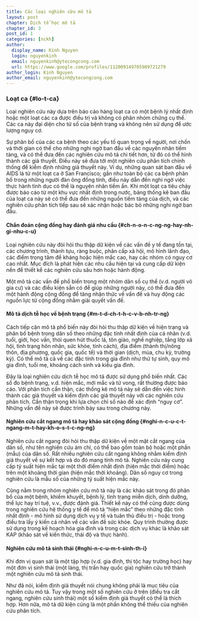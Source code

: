 ```yaml
---
title: Các loại nghiên cứu mô tả
layout: post
chapter: Dịch tễ học mô tả
chapter_id: 3
post_id: 1
categories: [nckh]
author:
  display_name: Kinh Nguyen
  login: nguyenkinh
  email: nguyenkinh@ytecongcong.com
  url: https://www.google.com/profiles/112009149785989721279
author_login: Kinh Nguyen
author_email: nguyenkinh@ytecongcong.com
---
```


### Loạt ca {#lo-t-ca}

Loại nghiên cứu này dựa trên báo cáo hàng loạt ca có một bệnh lý nhất định hoặc một loạt các ca được điều trị và không có phân nhóm chứng cụ thể. Các ca này đại diện cho tử số của bệnh trạng và không nên sử dụng để ước lượng nguy cơ.

Sự phân bố của các ca bệnh theo các yếu tố quan trọng về người, nơi chốn và thời gian có thể cho những nghi ngờ ban đầu về các nguyên nhân tiềm tàng, và có thể đưa đến các nghiên cứu mô tả chi tiết hơn, từ đó có thể hình thành các giả thuyết. Điều này sẽ đưa tới một nghiên cứu phân tích chính thống để kiểm định những giả thuyết này. Ví dụ, những quan sát ban đầu về AIDS là từ một loạt ca ở San Francisco; gần như toàn bộ các ca bệnh phân bố trong những người đàn ông đồng tính, điều này dẫn đến nghi ngờ việc thực hành tình dục có thể là nguyên nhân tiềm ẩn. Khi một loạt ca tiêu chảy được báo cáo từ một khu vực nhất định trong nước, bảng thống kê ban đầu của loạt ca này sẽ có thể đưa đến những nguồn tiềm tàng của dịch, và các nghiên cứu phân tích tiếp sau sẽ xác nhận hoặc bác bỏ những nghi ngờ ban đầu.

#### Chẩn đoán cộng đồng hay đánh giá nhu cầu {#ch-n-o-n-c-ng-ng-hay-nh-gi-nhu-c-u}

Loại nghiên cứu này đòi hỏi thu thập dữ kiện về các vấn đề y tế đang tồn tại, các chương trình, thành tựu, ràng buộc, phân cấp xã hội, mô hình lãnh đạo, các điểm trọng tâm đề kháng hoặc hiện mắc cao, hay các nhóm có nguy cơ cao nhất. Mục đích là phát hiện các nhu cầu hiện tại và cung cấp dữ kiện nền để thiết kể các nghiên cứu sâu hơn hoặc hành động.

Một mô tả các vấn đề phổ biến trong một nhóm dân số cụ thể (v.d. người vô gia cư) và các điều kiện sẵn có để giúp những người này, có thể đưa đến một hành động cộng đồng để tăng nhận thức về vấn đề và huy động các nguồn lực từ cộng đồng nhằm giải quyết vấn đề.

#### Mô tả dịch tễ học về bệnh trạng {#m-t-d-ch-t-h-c-v-b-nh-tr-ng}

Cách tiếp cận mô tả phổ biến này đòi hỏi thu thập dữ kiện về hiện trạng và phân bố bệnh trong dân số theo những đặc tính nhất định của cá nhân (v.d. tuổi, giới, học vấn, thói quen hút thuốc lá, tôn giáo, nghề nghiệp, tầng lớp xã hội, tình trạng hôn nhân, sức khỏe, tính cách), địa điểm (thành thị/nông thôn, địa phương, quốc gia, quốc tế) và thời gian (dịch, mùa, chu kỳ, trường kỳ). Có thể mô tả cả về các đặc tính trong gia đình như thứ tự sinh, quy mô gia đình, tuổi mẹ, khoảng cách sinh và kiểu gia đình.

Đây là loại nghiên cứu dịch tễ học mô tả được sử dụng phổ biến nhất. Các số đo bệnh trạng, v.d. hiện mắc, mới mắc và tử vong, rất thường được báo cáo. Với phân tích cẩn thận, các thống kê mô tả này sẽ dẫn đến việc hình thành các giả thuyết và kiểm định các giả thuyết này với các nghiên cứu phân tích. Cần thận trọng khi lựa chọn chỉ số nào để xác định “nguy cơ”. Những vấn đề này sẽ được trình bày sau trong chương này.

#### Nghiên cứu cắt ngang mô tả hay khảo sát cộng đồng {#nghi-n-c-u-c-t-ngang-m-t-hay-kh-o-s-t-c-ng-ng}

Nghiên cứu cắt ngang đòi hỏi thu thập dữ kiện về một mặt cắt ngang của dân số, như tên nghiên cứu ám chỉ, có thể bao gồm toàn bộ hoặc một phần (mẫu) của dân số. Rất nhiều nghiên cứu cắt ngang không nhằm kiểm định giả thuyết về sự kết hợp và do đó mang tính mô tả. Nghiên cứu này cung cấp tỷ suất hiện mắc tại một thời điểm nhất định (hiện mắc thời điểm) hoặc trên một khoảng thời gian (hiện mắc thời khoảng). Dân số nguy cơ trong nghiên cứu là mẫu số của những tỷ suất hiện mắc này.

Cũng nằm trong nhóm nghiên cứu mô tả này là các khảo sát trong đó phân bố của một bệnh, khiếm khuyết, bệnh lý, tình trạng miễn dịch, dinh dưỡng, thể lực hay trí tuệ, v.v., được đánh giá. Thiết kế này có thể cũng được dùng trong nghiên cứu hệ thống y tế để mô tả “hiện mắc” theo những đặc tính nhất định - mô hình sử dụng dịch vụ y tế và tuân thủ điều trị - hoặc trong điều tra lấy ý kiến cá nhân về các vấn đề sức khỏe. Quy trình thường được sử dụng trong kế hoạch hóa gia đình và trong các dịch vụ khác là khảo sát KAP (khảo sát về kiến thức, thái độ và thực hành).

#### Nghiên cứu mô tả sinh thái {#nghi-n-c-u-m-t-sinh-th-i}

Khi đơn vị quan sát là một tập hợp (v.d. gia đình, thị tộc hay trường học) hay một đơn vị sinh thái (một làng, thị trấn hay quốc gia) nghiên cứu trở thành một nghiên cứu mô tả sinh thái.

Như đã nói, kiểm định giả thuyết nói chung không phải là mục tiêu của nghiên cứu mô tả. Tuy vậy trong một số nghiên cứu ở trên (điều tra cắt ngang, nghiên cứu sinh thái) một số kiểm định giả thuyết có thể là thích hợp. Hơn nữa, mô tả dữ kiện cũng là một phần không thể thiếu của nghiên cứu phân tích.